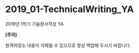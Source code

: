 # 2019_01-TechnicalWriting_YA
2019년 1학기 기술문서작성 YA

**[주의]**

원격저장소 내용이 삭제될 수 있으므로 항상 백업해 두시기 바랍니다.

